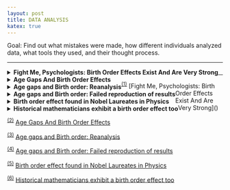 ```yaml
---
layout: post
title: DATA ANALYSIS
katex: true
---
```

Goal: Find out what mistakes were made, how different individuals analyzed data, what tools they used, and their thought process.
<hr>


<details class="collapse-box"><summary style="float:left;"><b>Fight Me, Psychologists: Birth Order Effects Exist And Are Very Strong</b></summary><div markdown="1"><sup><a href="#s1">(1)</a></sup>

- "…and a full 2118 of those were the older of the two. That’s 71.4%. p ≤ 0.00000001."
  - How does this number come up?
  - 7,248 is the total of which 2118 only have 1 sibiling.
  - This is a 

- "The same effect occurs in sibships of other sizes. Of the 1884 respondents from families with three children (n = 1884), 56.8% are the oldest, compared to predicted 33%. In families with four children (n = 765), 48.2% are the oldest, compared to predicted 25%."
  - 
  - 

<p class="collapse-box-p">END</p></div></details>



<details class="collapse-box"><summary style="float:left;"><b>Age Gaps And Birth Order Effects</b></summary><div markdown="1"><sup><a href="#s2">(2)</a></sup>

- N/A

<p class="collapse-box-p">END</p></div></details>



<details class="collapse-box"><summary style="float:left;"><b>Age gaps and Birth order: Reanalysis</b></summary><div markdown="1"><sup><a href="#s3">(3)</a></sup>

- N/A

<p class="collapse-box-p">END</p></div></details>



<details class="collapse-box"><summary style="float:left;"><b>Age gaps and Birth order: Failed reproduction of results</b></summary><div markdown="1"><sup><a href="#s4">(4)</a></sup>

- N/A

<p class="collapse-box-p">END</p></div></details>



<details class="collapse-box"><summary style="float:left;"><b>Birth order effect found in Nobel Laureates in Physics</b></summary><div markdown="1"><sup><a href="#s5">(5)</a></sup>

- N/A

<p class="collapse-box-p">END</p></div></details>




<details class="collapse-box"><summary style="float:left;"><b>Historical mathematicians exhibit a birth order effect too</b></summary><div markdown="1"><sup><a href="#s6">(6)</a></sup>

- N/A

<p class="collapse-box-p">END</p></div></details>


<hr>
<sup id="s1"><a href="#s1">(1)</a></sup>
[Fight Me, Psychologists: Birth Order Effects Exist And Are Very Strong]()

<sup id="s2"><a href="#s2">(2)</a></sup>
[Age Gaps And Birth Order Effects](https://slatestarcodex.com/2019/05/14/age-gaps-and-birth-order-effects/)

<sup id="s3"><a href="#s3">(3)</a></sup>
[Age gaps and Birth order: Reanalysis](https://www.lesswrong.com/posts/YnXd7zfGGZfMD9QtA/age-gaps-and-birth-order-reanalysis)

<sup id="s4"><a href="#s4">(4)</a></sup>
[Age gaps and Birth order: Failed reproduction of results](https://www.lesswrong.com/posts/uZEeqmeFjs3nmawn7/age-gaps-and-birth-order-failed-reproduction-of-results)

<sup id="s5"><a href="#s5">(5)</a></sup>
[Birth order effect found in Nobel Laureates in Physics](https://www.lesswrong.com/posts/QTLTic5nZ2DaBtoCv/birth-order-effect-found-in-nobel-laureates-in-physics)

<sup id="s6"><a href="#s6">(6)</a></sup>
[Historical mathematicians exhibit a birth order effect too](https://www.lesswrong.com/posts/tj8QP2EFdP8p54z6i/historical-mathematicians-exhibit-a-birth-order-effect-too)

[jekyll-docs]: http://jekyllrb.com/docs/home
[jekyll-gh]:   https://github.com/jekyll/jekyll
[jekyll-talk]: https://talk.jekyllrb.com/
